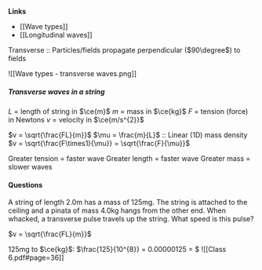 **Links**
- [[Wave types]] 
- [[Longitudinal waves]] 

Transverse :: Particles/fields propagate perpendicular ($90\degree$) to fields

![[Wave types - transverse waves.png]]

##### Transverse waves in a string
$L$ = length of string in $\ce{m}$
$m$ = mass in $\ce{kg}$
$F$ = tension (force) in Newtons
$v$ = velocity in $\ce{m/s^{2}}$

$v = \sqrt{\frac{FL}{m}}$
$\mu = \frac{m}{L}$ :: Linear ($1$D) mass density
$v = \sqrt{\frac{F\times1}{\mu}} = \sqrt{\frac{F}{\mu}}$

Greater tension = faster wave
Greater length = faster wave
Greater mass = slower waves


#### Questions
A string of length $2.0$m has a mass of $125$mg. The string is attached to the ceiling and a pinata of mass $4.0$kg hangs from the other end. When whacked, a transverse pulse travels up the string. What speed is this pulse?

$v = \sqrt{\frac{FL}{m}}$

$125$mg to $\ce{kg}$: $\frac{125}{10^{8}} = 0.00000125 = $
![[Class 6.pdf#page=36]]